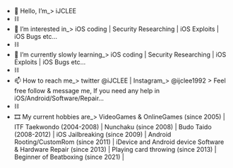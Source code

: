 - 👋 Hello, I’m_> iJCLEE
- ⛓
- 👀 I’m interested in_> iOS coding | Security Researching | iOS Exploits | iOS Bugs etc...
- ⛓
- 🌱 I’m currently slowly learning_> iOS coding | Security Researching | iOS Exploits | iOS Bugs etc...
- ⛓
- 📫 How to reach me_> twitter @iJCLEE | Instagram_> @ijclee1992 >
                       Feel free follow & message me, If you need any help in iOS/Android/Software/Repair...
- ⛓
- 🎞 My current hobbies are_> VideoGames & OnlineGames (since 2005) | ITF Taekwondo (2004-2008) | Nunchaku (since 2008) | Budo Taido (2008-2012) | iOS Jailbreaking (since 2009) | 
                              Android Rooting/CustomRom (since 2011) | iDevice and Android device Software & Hardware Repair (since 2013) |
                              Playing card throwing (since 2013) | Beginner of Beatboxing (since 2021) | 
